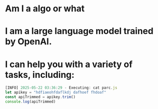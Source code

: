 # Am I a algo or what
# I am a large language model trained by OpenAI.
# I can help you with a variety of tasks, including:

```javascript
[INFO] 2025-05-22 03:36:29 - Executing: cat parc.js
let apikey = "hdfiaeohfdaflkdj dafhoef fhdoaf"
const apiTrimmed = apikey.trim()
console.log(apiTrimmed)

```
